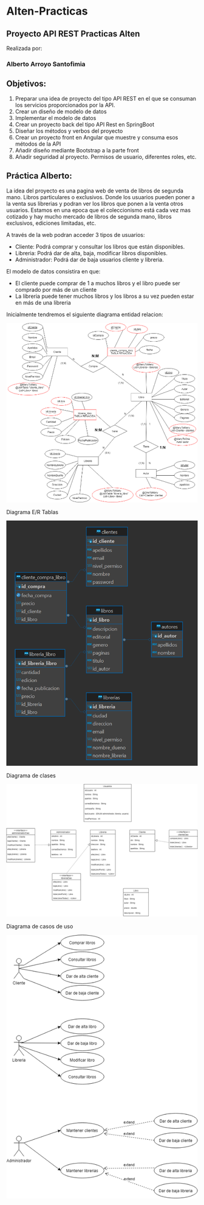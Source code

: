 # Alten-Practicas
## Proyecto API REST Practicas Alten



Realizada por:

###  Alberto Arroyo Santofimia

## Objetivos: 
1. Preparar una idea de proyecto del tipo API REST en el que se consuman los servicios proporcionados por la API.
2. Crear un diseño de modelo de datos
3. Implementar el modelo de datos
4. Crear un proyecto back del tipo API Rest en SpringBoot
5. Diseñar los métodos y verbos del proyecto
6. Crear un proyecto front en Angular que muestre y consuma esos métodos de la API
7. Añadir diseño mediante Bootstrap a la parte front
8. Añadir seguridad al proyecto. Permisos de usuario, diferentes roles, etc.


## Práctica Alberto: 

La idea del proyecto es una pagina web de venta de libros de segunda mano. Libros
particulares o exclusivos. Donde los usuarios pueden poner a la venta sus librerias
y podran ver los libros que ponen a la venta otros usuarios.
Estamos en una epoca que el coleccionismo está cada vez mas cotizado y hay mucho mercado 
de libros de segunda mano, libros exclusivos, ediciones limitadas, etc.


A través de la web podran acceder 3 tipos de usuarios:


- Cliente: Podrá comprar y consultar los libros que están disponibles.
- Libreria: Podrá dar de alta, baja, modificar libros disponibles.
- Administrador: Podrá dar de baja usuarios cliente y libreria.



El modelo de datos consistira en que:

- El cliente puede comprar de 1 a muchos libros y el libro puede ser comprado por más de un cliente
- La libreria puede tener muchos libros y los libros a su vez pueden estar en más de una libreria


Inicialmente tendremos el siguiente diagrama entidad relacion:

![Imagen](imgReadme/Relaciones.png)

Diagrama E/R Tablas

![Imagen](imgReadme/DiagramaER-Tablas.png)

Diagrama de clases

![Imagen](imgReadme/DiagramaClases.png)

Diagrama de casos de uso

![Imagen](imgReadme/DiagramaUso.png)


